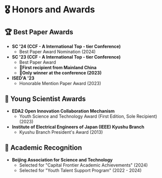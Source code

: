 # 🎖 Honors and Awards
## 🏆 Best Paper Awards
- **SC '24 (CCF - A International Top - tier Conference)**
  - Best Paper Award Nomination (2024)
- **SC '23 (CCF - A International Top - tier Conference)**
  - Best Paper Award
  - 🔹**First recipient from Mainland China**
  - 🔹**Only winner at the conference (2023)**
- **ISED'A '23**
  - Honorable Mention Paper Award (2023)

## 🏅 Young Scientist Awards
- **EDA2 Open Innovation Collaboration Mechanism**
  - Youth Science and Technology Award (First Edition, Sole Recipient) (2023)
- **Institute of Electrical Engineers of Japan (IEEE) Kyushu Branch**
  - Kyushu Branch President's Award (2013)

## 🏅 Academic Recognition
- **Beijing Association for Science and Technology**
  - Selected for "Capital Frontier Academic Achievements" (2024)
  - Selected for "Youth Talent Support Program" (2022 - 2024)
